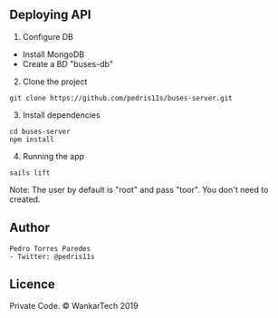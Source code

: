 ## Deploying API

1. Configure DB

  - Install MongoDB
  - Create a BD "buses-db"

2. Clone the project

```
git clone https://github.com/pedris11s/buses-server.git
```

3. Install dependencies

```
cd buses-server
npm install
```

4. Running the app

```
sails lift
```

Note: The user by default is "root" and pass "toor". You don't need to created.

## Author

    Pedro Torres Paredes
    - Twitter: @pedris11s

## Licence

Private Code. © WankarTech 2019


